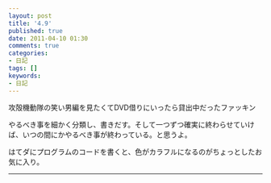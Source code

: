 ```yaml
---
layout: post
title: '4.9'
published: true
date: 2011-04-10 01:30
comments: true
categories:
- 日記
tags: []
keywords:
- 日記
---
```

攻殻機動隊の笑い男編を見たくてDVD借りにいったら貸出中だったファッキン

やるべき事を細かく分類し、書きだす。そして一つずつ確実に終わらせていけば、いつの間にかやるべき事が終わっている。と思うよ。

はてダにプログラムのコードを書くと、色がカラフルになるのがちょっとしたお気に入り。

---

